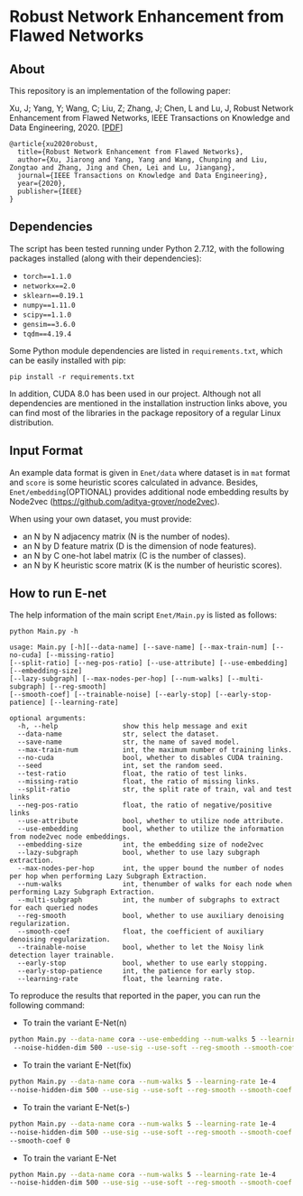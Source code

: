 Robust Network Enhancement from Flawed Networks
===============================================================================

About
-----

This repository is an implementation of the following paper:

Xu, J; Yang, Y; Wang, C; Liu, Z; Zhang, J; Chen, L and Lu, J, Robust Network Enhancement from Flawed Networks, IEEE Transactions
on Knowledge and Data Engineering, 2020. 
[<a href="https://galina0217.github.io/works/enet/tkde2020_robust_xu.pdf">PDF</a>]

```
@article{xu2020robust,
  title={Robust Network Enhancement from Flawed Networks},
  author={Xu, Jiarong and Yang, Yang and Wang, Chunping and Liu, Zongtao and Zhang, Jing and Chen, Lei and Lu, Jiangang},
  journal={IEEE Transactions on Knowledge and Data Engineering},
  year={2020},
  publisher={IEEE}
}
```

Dependencies
-----

The script has been tested running under Python 2.7.12, with the following packages installed (along with their dependencies):

- `torch==1.1.0`
- `networkx==2.0`
- `sklearn==0.19.1`
- `numpy==1.11.0`
- `scipy==1.1.0`
- `gensim==3.6.0`
- `tqdm==4.19.4`

Some Python module dependencies are listed in `requirements.txt`, which can be easily installed with pip:

```
pip install -r requirements.txt
```

In addition, CUDA 8.0 has been used in our project. Although not all dependencies are mentioned in the installation instruction links above, you can find most of the libraries in the package repository of a regular Linux distribution.


Input Format
-----
An example data format is given in ```Enet/data``` where dataset is in ```mat``` format and ```score``` is some heuristic scores calculated in advance. Besides, ```Enet/embedding```(OPTIONAL) provides additional node embedding results by Node2vec (https://github.com/aditya-grover/node2vec).

When using your own dataset, you must provide:

* an N by N adjacency matrix (N is the number of nodes).
* an N by D feature matrix (D is the dimension of node features).
* an N by C one-hot label matrix (C is the number of classes).
* an N by K heuristic score matrix (K is the number of heuristic scores).

How to run E-net
-----
The help information of the main script ```Enet/Main.py``` is listed as follows:

    python Main.py -h
    
    usage: Main.py [-h][--data-name] [--save-name] [--max-train-num] [--no-cuda] [--missing-ratio] 
    [--split-ratio] [--neg-pos-ratio] [--use-attribute] [--use-embedding] [--embedding-size] 
    [--lazy-subgraph] [--max-nodes-per-hop] [--num-walks] [--multi-subgraph] [--reg-smooth] 
    [--smooth-coef] [--trainable-noise] [--early-stop] [--early-stop-patience] [--learning-rate] 
    
    optional arguments:
      -h, --help                show this help message and exit
      --data-name               str, select the dataset. 
      --save-name               str, the name of saved model. 
      --max-train-num           int, the maximum number of training links.
      --no-cuda                 bool, whether to disables CUDA training.
      --seed                    int, set the random seed.
      --test-ratio              float, the ratio of test links.
      --missing-ratio           float, the ratio of missing links.
      --split-ratio             str, the split rate of train, val and test links
      --neg-pos-ratio           float, the ratio of negative/positive links
      --use-attribute           bool, whether to utilize node attribute. 
      --use-embedding           bool, whether to utilize the information from node2vec node embeddings.
      --embedding-size          int, the embedding size of node2vec
      --lazy-subgraph           bool, whether to use lazy subgraph extraction.
      --max-nodes-per-hop       int, the upper bound the number of nodes per hop when performing Lazy Subgraph Extraction. 
      --num-walks               int, thenumber of walks for each node when performing Lazy Subgraph Extraction. 
      --multi-subgraph          int, the number of subgraphs to extract for each queried nodes
      --reg-smooth              bool, whether to use auxiliary denoising regularization.
      --smooth-coef             float, the coefficient of auxiliary denoising regularization. 
      --trainable-noise         bool, whether to let the Noisy link detection layer trainable.
      --early-stop              bool, whether to use early stopping.
      --early-stop-patience     int, the patience for early stop.
      --learning-rate           float, the learning rate. 

To reproduce the results that reported in the paper, you can run the following command:

- To train the variant E-Net(n)
```bash
python Main.py --data-name cora --use-embedding --num-walks 5 --learning-rate 1e-4 
 --noise-hidden-dim 500 --use-sig --use-soft --reg-smooth --smooth-coef 1e-4 --trainable-noise 
```

- To train the variant E-Net(fix)
```bash
python Main.py --data-name cora --num-walks 5 --learning-rate 1e-4
--noise-hidden-dim 500 --use-sig --use-soft --reg-smooth --smooth-coef 1e-4
```

- To train the variant E-Net(s-)
```bash
python Main.py --data-name cora --num-walks 5 --learning-rate 1e-4 
--noise-hidden-dim 500 --use-sig --use-soft --reg-smooth --smooth-coef 1e-4 --trainable-noise 
--smooth-coef 0
```

- To train the variant E-Net
```bash
python Main.py --data-name cora --num-walks 5 --learning-rate 1e-4 
--noise-hidden-dim 500 --use-sig --use-soft --reg-smooth --smooth-coef 1e-4 --trainable-noise 
```

